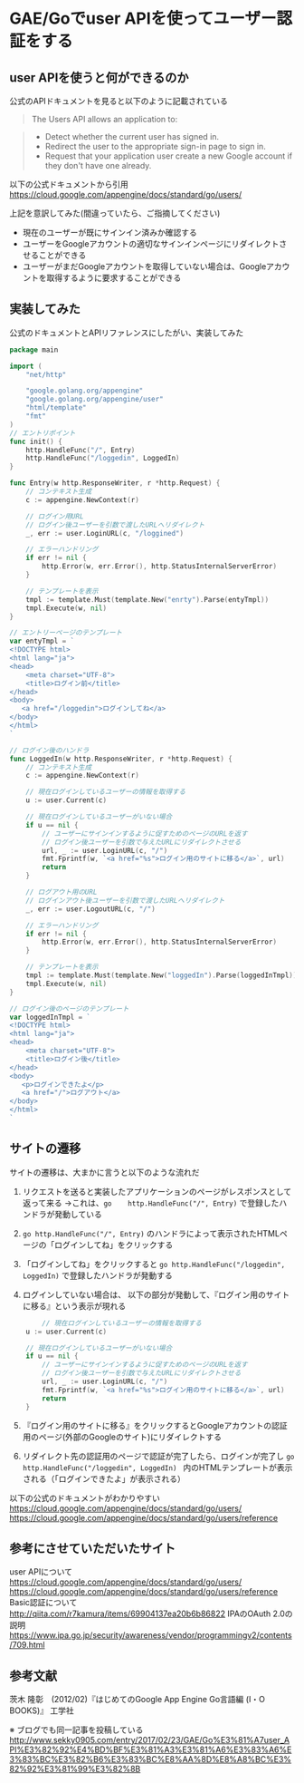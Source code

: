 # GAE/Goでuser APIを使ってユーザー認証をする

## user APIを使うと何ができるのか

公式のAPIドキュメントを見ると以下のように記載されている
> The Users API allows an application to:

> * Detect whether the current user has signed in.
> * Redirect the user to the appropriate sign-in page to sign in.
> * Request that your application user create a new Google account if they don't have one already.

以下の公式ドキュメントから引用
https://cloud.google.com/appengine/docs/standard/go/users/

上記を意訳してみた(間違っていたら、ご指摘してください)
* 現在のユーザーが既にサインイン済みか確認する
* ユーザーをGoogleアカウントの適切なサインインページにリダイレクトさせることができる
* ユーザーがまだGoogleアカウントを取得していない場合は、Googleアカウントを取得するように要求することができる


## 実装してみた
公式のドキュメントとAPIリファレンスにしたがい、実装してみた

``` go
package main

import (
	"net/http"

	"google.golang.org/appengine"
	"google.golang.org/appengine/user"
	"html/template"
	"fmt"
)
// エントリポイント
func init() {
	http.HandleFunc("/", Entry)
	http.HandleFunc("/loggedin", LoggedIn)
}

func Entry(w http.ResponseWriter, r *http.Request) {
	// コンテキスト生成
	c := appengine.NewContext(r)

	// ログイン用URL
	// ログイン後ユーザーを引数で渡したURLへリダイレクト
	_, err := user.LoginURL(c, "/loggined")

	// エラーハンドリング
	if err != nil {
		http.Error(w, err.Error(), http.StatusInternalServerError)
	}

	// テンプレートを表示
	tmpl := template.Must(template.New("enrty").Parse(entyTmpl))
	tmpl.Execute(w, nil)
}

// エントリーページのテンプレート
var entyTmpl = `
<!DOCTYPE html>
<html lang="ja">
<head>
    <meta charset="UTF-8">
    <title>ログイン前</title>
</head>
<body>
   <a href="/loggedin">ログインしてね</a>
</body>
</html>
`

// ログイン後のハンドラ
func LoggedIn(w http.ResponseWriter, r *http.Request) {
	// コンテキスト生成
	c := appengine.NewContext(r)

	// 現在ログインしているユーザーの情報を取得する
	u := user.Current(c)

	// 現在ログインしているユーザーがいない場合
	if u == nil {
		// ユーザーにサインインするように促すためのページのURLを返す
		// ログイン後ユーザーを引数で与えたURLにリダイレクトさせる
		url, _ := user.LoginURL(c, "/")
		fmt.Fprintf(w, `<a href="%s">ログイン用のサイトに移る</a>`, url)
		return
	}

	// ログアウト用のURL
	// ログインアウト後ユーザーを引数で渡したURLへリダイレクト
	_, err := user.LogoutURL(c, "/")

	// エラーハンドリング
	if err != nil {
		http.Error(w, err.Error(), http.StatusInternalServerError)
	}

	// テンプレートを表示
	tmpl := template.Must(template.New("loggedIn").Parse(loggedInTmpl))
	tmpl.Execute(w, nil)
}

// ログイン後のページのテンプレート
var loggedInTmpl = `
<!DOCTYPE html>
<html lang="ja">
<head>
    <meta charset="UTF-8">
    <title>ログイン後</title>
</head>
<body>
   <p>ログインできたよ</p>
   <a href="/">ログアウト</a>
</body>
</html>
`
```

## サイトの遷移
サイトの遷移は、大まかに言うと以下のような流れだ<br>
1. リクエストを送ると実装したアプリケーションのページがレスポンスとして返って来る
->これは、``` go 	http.HandleFunc("/", Entry) ``` で登録したハンドラが発動している

2. ``` go http.HandleFunc("/", Entry) ``` のハンドラによって表示されたHTMLページの「ログインしてね」をクリックする

3. 「ログインしてね」をクリックすると ``` go http.HandleFunc("/loggedin", LoggedIn) ``` で登録したハンドラが発動する

4. ログインしていない場合は、 以下の部分が発動して、『ログイン用のサイトに移る』という表示が現れる

``` go	
        // 現在ログインしているユーザーの情報を取得する
	u := user.Current(c)

	// 現在ログインしているユーザーがいない場合
	if u == nil {
		// ユーザーにサインインするように促すためのページのURLを返す
		// ログイン後ユーザーを引数で与えたURLにリダイレクトさせる
		url, _ := user.LoginURL(c, "/")
		fmt.Fprintf(w, `<a href="%s">ログイン用のサイトに移る</a>`, url)
		return
	} 
```

5. 『ログイン用のサイトに移る』をクリックするとGoogleアカウントの認証用のページ(外部のGoogleのサイト)にリダイレクトする

6. リダイレクト先の認証用のページで認証が完了したら、ログインが完了し ```go http.HandleFunc("/loggedin", LoggedIn) ``` 内のHTMLテンプレートが表示される（「ログインできたよ」が表示される）


以下の公式のドキュメントがわかりやすい
https://cloud.google.com/appengine/docs/standard/go/users/
https://cloud.google.com/appengine/docs/standard/go/users/reference

## 参考にさせていただいたサイト
user APIについて<br>
https://cloud.google.com/appengine/docs/standard/go/users/
https://cloud.google.com/appengine/docs/standard/go/users/reference
Basic認証について<br>
http://qiita.com/r7kamura/items/69904137ea20b6b86822
IPAのOAuth 2.0の説明<br>
https://www.ipa.go.jp/security/awareness/vendor/programmingv2/contents/709.html

## 参考文献
茨木 隆彰　(2012/02)『はじめてのGoogle App Engine Go言語編 (I・O BOOKS)』 工学社

※ ブログでも同一記事を投稿している
http://www.sekky0905.com/entry/2017/02/23/GAE/Go%E3%81%A7user_API%E3%82%92%E4%BD%BF%E3%81%A3%E3%81%A6%E3%83%A6%E3%83%BC%E3%82%B6%E3%83%BC%E8%AA%8D%E8%A8%BC%E3%82%92%E3%81%99%E3%82%8B

